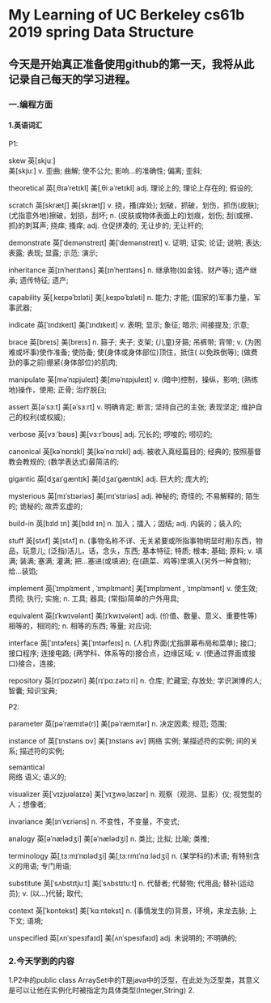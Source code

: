 # My Learning of UC Berkeley cs61b 2019 spring Data Structure

## 今天是开始真正准备使用github的第一天，我将从此记录自己每天的学习进程。

### 一.编程方面

#### 1.英语词汇

P1:

skew
英[skjuː]	
美[skjuː]
v.	歪曲; 曲解; 使不公允; 影响…的准确性; 偏离; 歪斜;

theoretical
英[ˌθɪəˈretɪkl]
美[ˌθiːəˈretɪkl]
adj.	理论上的; 理论上存在的; 假设的;

scratch
英[skrætʃ]
美[skrætʃ]
v.	挠，搔(痒处); 划破，抓破，划伤，抓伤(皮肤); (尤指意外地)擦破，划损，刮坏;
n.	(皮肤或物体表面上的)划痕，划伤; 刮(或擦、抓)的刺耳声; 挠痒; 搔痒;
adj.	仓促拼凑的; 无让步的; 无让杆的;

demonstrate
英[ˈdemənstreɪt]
美[ˈdemənstreɪt]
v.	证明; 证实; 论证; 说明; 表达; 表露; 表现; 显露; 示范; 演示;

inheritance
英[ɪnˈherɪtəns]
美[ɪnˈherɪtəns]
n.	继承物(如金钱、财产等); 遗产继承; 遗传特征; 遗产;

capability
英[ˌkeɪpəˈbɪləti]
美[ˌkeɪpəˈbɪləti]
n.	能力; 才能; (国家的)军事力量，军事武器;

indicate
英[ˈɪndɪkeɪt]
美[ˈɪndɪkeɪt]
v.	表明; 显示; 象征; 暗示; 间接提及; 示意;

brace
英[breɪs]
美[breɪs]
n.	箍子; 夹子; 支架; (儿童)牙箍; 吊裤带; 背带;
v.	(为困难或坏事)使作准备; 使防备; 使(身体或身体部位)顶住，抵住( 以免跌倒等); (做费劲的事之前)绷紧(身体部位)的肌肉;

manipulate
英[məˈnɪpjuleɪt]
美[məˈnɪpjuleɪt]
v.	(暗中)控制，操纵，影响; (熟练地)操作，使用; 正骨; 治疗脱臼;

assert
英[əˈsɜːt]
美[əˈsɜːrt]
v.	明确肯定; 断言; 坚持自己的主张; 表现坚定; 维护自己的权利(或权威);

verbose
英[vɜːˈbəʊs]
美[vɜːrˈboʊs]
adj.	冗长的; 啰唆的; 唠叨的;

canonical
英[kəˈnɒnɪkl]
美[kəˈnɑːnɪkl]
adj.	被收入真经篇目的; 经典的; 按照基督教会教规的; (数学表达式)最简洁的;

gigantic
英[dʒaɪˈɡæntɪk]
美[dʒaɪˈɡæntɪk]
adj.	巨大的; 庞大的;

mysterious
英[mɪˈstɪəriəs]
美[mɪˈstɪriəs]
adj.	神秘的; 奇怪的; 不易解释的; 陌生的; 诡秘的; 故弄玄虚的;

build-in
英[bɪld ɪn]
美[bɪld ɪn]
n.	加入；擂入；固结;
adj.	内装的；装入的;

stuff
英[stʌf]
美[stʌf]
n.	(事物名称不详、无关紧要或所指事物明显时用)东西，物品，玩意儿; (泛指)活儿，话，念头，东西; 基本特征; 特质; 根本; 基础; 原料;
v.	填满; 装满; 塞满; 灌满; 把…塞进(或填进); 在(蔬菜、鸡等)里填入(另外一种食物); 给…装馅;

implement
英[ˈɪmplɪment , ˈɪmplɪmənt]
美[ˈɪmplɪment , ˈɪmplɪmənt]
v.	使生效; 贯彻; 执行; 实施;
n.	工具; 器具; (常指)简单的户外用具;

equivalent
英[ɪˈkwɪvələnt]
美[ɪˈkwɪvələnt]
adj.	(价值、数量、意义、重要性等)相等的，相同的;
n.	相等的东西; 等量; 对应词;

interface
英[ˈɪntəfeɪs]
美[ˈɪntərfeɪs]
n.	(人机)界面(尤指屏幕布局和菜单); 接口; 接口程序; 连接电路; (两学科、体系等的)接合点，边缘区域;
v.	(使通过界面或接口)接合，连接;

repository
英[rɪˈpɒzətri]
美[rɪˈpɑːzətɔːri]
n.	仓库; 贮藏室; 存放处; 学识渊博的人; 智囊; 知识宝典;

P2:

parameter
英[pəˈræmɪtə(r)]
美[pəˈræmɪtər]
n.	决定因素; 规范; 范围;

instance of	
英[ˈɪnstəns ɒv]
美[ˈɪnstəns əv]
网络	实例; 某描述符的实例; 间的关系; 描述符的实例;

semantical	
网络	语义; 语义的;

visualizer
英[ˈvɪzjʊəlaɪzə]
美[ˈvɪʒwəˌlaɪzər]
n.	观察（观测、显影）仪; 视觉型的人；想像者;

invariance
美[ɪnˈvɛriəns]
n.	不变性，不变量，不变式;

analogy
英[əˈnælədʒi]
美[əˈnælədʒi]
n.	类比; 比拟; 比喻; 类推;

terminology
英[ˌtɜːmɪˈnɒlədʒi]
美[ˌtɜːrmɪˈnɑːlədʒi]
n.	(某学科的)术语; 有特别含义的用语; 专门用语;

substitute
英[ˈsʌbstɪtjuːt]
美[ˈsʌbstɪtuːt]
n.	代替者; 代替物; 代用品; 替补(运动员);
v.	(以…)代替; 取代;

context
英[ˈkɒntekst]
美[ˈkɑːntekst]
n.	(事情发生的)背景，环境，来龙去脉; 上下文; 语境;

unspecified
英[ʌnˈspesɪfaɪd]
美[ʌnˈspesɪfaɪd]
adj.	未说明的; 不明确的;


### 2.今天学到的内容

1.P2中的public class ArraySet<T>中的T是java中的泛型，在此处为泛型类，其意义是可以让他在实例化时被指定为具体类型(Integer,String)
2.
